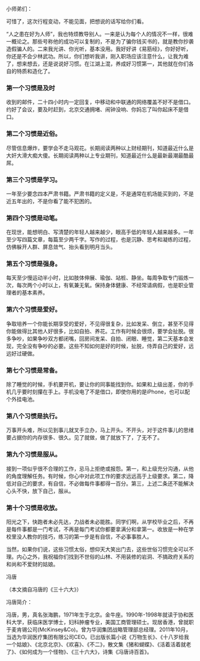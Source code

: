 小师弟们：

可惜了，这次行程变动，不能见面，把想说的话写给你们看。

“人之患在好为人师”，我也特烦教导别人。一来是认为每个人的情况不一样，很难一概论之。那些号称他的成功可以复制的，不是为了骗你钱买书的，就是教你抄袭造假骗人的。二来我光讲、你光听，基本没用。我好好讲《易筋经》，你好好听，你还是不会少林武功。所以，你们想听我讲，刚入职场应该注意什么，让我为难了，想来想去，还是说说好习惯。在江湖上混，养成好习惯第一，其他就在你们各自的特质和造化了。

### 第一个习惯是及时
收到的邮件，二十四小时内一定回复，中移动和中联通的网络覆盖不好不是借口。约好了会议，要及时赶到，北京交通拥堵、闹钟没响、你妈忘了叫你起床不是借口。

### 第二个习惯是近俗。
尽管信息爆炸，要学会不走马观花。长期阅读两种以上财经期刊，知道最近什么是大奸大滑大痴大傻。长期阅读两种以上专业期刊，知道最近什么是最新最潮最酷最屌。

### 第三个习惯是学习。
一年至少要念四本严肃书籍。严肃书籍的定义是，不是通常在机场能买到的，不是近五年出的，不是你看了能不犯困的。

### 第四个习惯是动笔。
在现世，能想明白、写清楚的年轻人越来越少，眼高手低的年轻人越来越多。一年至少写四篇文章，每篇至少两千字。写作的过程，也是沉静、思考和凝练的过程，仿佛躲开人群、屏息敛气、抬头看到明月当头。

### 第五个习惯是强身。
每天至少慢运动半小时，比如肢体伸展、瑜伽、站桩、静坐。每周争取专门锻炼一次，每次两个小时以上，有氧兼无氧。保持身体健康、不经常请病假，也是职业管理者的基本素养。

### 第六个习惯是爱好。
争取培养一个你能长期享受的爱好，不见得很复杂，比如发呆、倒立，甚至不见得你能做得比其他人好很多，比如自拍、养花。工作有时候会很烦，要学会扯脱。很多争吵，如果争吵双方都闭嘴，回房间发呆、自拍、闭眼、睡觉，第二天基本会发现，完全没有争吵的必要。这些不知如何是好的时候，扯脱，侍弄自己的爱好，远远好过硬做。

### 第七个习惯是常备。
除了睡觉的时候，手机要开机，要让你的同事能找到你。如果和上级出差，你的手机几乎要时刻攥在手上。手机没电了不是借口，即使你用的是iPhone，也可以配个外挂电池。

### 第八个习惯是执行。
万事开头难，所以见到事儿就叉手立办，马上开头。不开头，对于这件事儿的思绪要占据你的内存很多、很久。见了就做，做了就放下了，了无不了。

### 第九个习惯是服从。
接到一项似乎很不合理的工作，忌马上拒绝或报怨。第一，和上级充分沟通，从他的角度理解任务。有时候，你心中对此项工作的要求远远高于上级要求。第二，降低对自己的要求，有自信，不必做每件事都得一百分。第三，上述二条还不能解决心头不快，放下自己，服从。

### 第十个习惯是收放。
阳光之下，快跑者未必先达，力战者未必能胜。同学们啊，从学校毕业之后，不再是每件事都是一门考试，不再是每门考试你都要拿满分和拿第一。收放是一种在学校里没人教你的技巧，练习的第一步是有自信，不必事事胜人。

当然，如果你们说，这些习惯太俗，想仰天大笑出门去，这些世俗习惯完全可以不理。内心之外，我祝福你们找到不世俗的山林、不用装修的岩洞、不搞政府关系的和尚和不爱财的姑娘。

冯唐

（本文摘自冯唐的《三十六大》）

冯唐简介：

冯唐，男，真名张海鹏，1971年生于北京。金牛座。1990年-1998年就读于协和医科大学，获临床医学博士，妇科肿瘤专业，美国工商管理硕士。现居香港，曾就职于麦肯锡公司(McKinsey&Co)。曾为华润集团战略管理部总经理。2011年10月，当选为华润医疗集团有限公司CEO。已出版长篇小说《万物生长》、《十八岁给我一个姑娘》、《北京北京》、《欢喜》、《不二》，散文集《猪和蝴蝶》、《活着活着就老了》、《如何成为一个怪物》、《三十六大》，诗集《冯唐诗百首》。

